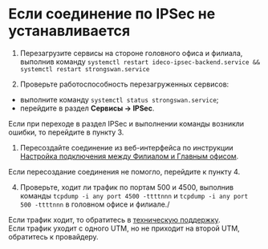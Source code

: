 # Если соединение по IPSec не устанавливается

1) Перезагрузите сервисы на стороне головного офиса и филиала, выполнив команду `systemctl restart ideco-ipsec-backend.service && systemctl restart strongswan.service `

2) Проверьте работоспособность перезагруженных сервисов:
* выполните команду `systemctl status strongswan.service`; 
* перейдите в раздел **Сервисы -> IPSec**. 
  
Если при переходе в раздел IPSec и выполнении команды возникли ошибки, то перейдите в пункту 3.

1) Пересоздайте соединение из веб-интерфейса по инструкции [Настройка подключения между Филиалом и Главным офисом](../../settings/services/ipsec/branch-office-and-main-office.md#nastroika-podklyucheniya-mezhdu-filialom-i-glavnym-ofisom).  

Если пересоздание соединения не помогло, перейдите к пункту 4.

4) Проверьте, ходит ли трафик по портам 500 и 4500, выполнив команды `tcpdump -i any port 4500 -ttttnnn` и `tcpdump -i any port 500 -ttttnnn` в головном офисе и филиале./

Если трафик ходит, то обратитесь в [техническую поддержку](../../general/technical-support.md). \
Если трафик уходит с одного UTM, но не приходит на второй UTM, обратитесь к провайдеру.
